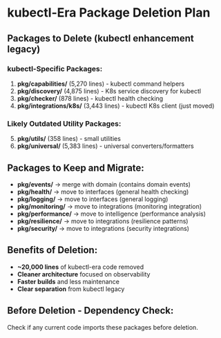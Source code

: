 # kubectl-Era Package Deletion Plan

## Packages to Delete (kubectl enhancement legacy)

### kubectl-Specific Packages:
1. **pkg/capabilities/** (5,270 lines) - kubectl command helpers
2. **pkg/discovery/** (4,875 lines) - K8s service discovery for kubectl
3. **pkg/checker/** (878 lines) - kubectl health checking
4. **pkg/integrations/k8s/** (3,443 lines) - kubectl K8s client (just moved)

### Likely Outdated Utility Packages:
5. **pkg/utils/** (358 lines) - small utilities
6. **pkg/universal/** (5,383 lines) - universal converters/formatters

## Packages to Keep and Migrate:
- **pkg/events/** → merge with domain (contains domain events)
- **pkg/health/** → move to interfaces (general health checking)
- **pkg/logging/** → move to interfaces (general logging)
- **pkg/monitoring/** → move to integrations (monitoring integration)
- **pkg/performance/** → move to intelligence (performance analysis)
- **pkg/resilience/** → move to integrations (resilience patterns)
- **pkg/security/** → move to integrations (security integrations)

## Benefits of Deletion:
- **~20,000 lines** of kubectl-era code removed
- **Cleaner architecture** focused on observability
- **Faster builds** and less maintenance
- **Clear separation** from kubectl legacy

## Before Deletion - Dependency Check:
Check if any current code imports these packages before deletion.